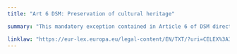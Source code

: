 ```yaml
---
title: "Art 6 DSM: Preservation of cultural heritage"

summary: "This mandatory exception contained in Article 6 of DSM directive allows cultural heritage institutions to make copies of any works or other subject matter that are permanently in their collections for purposes the purpose of preservation"

linklaw: "https://eur-lex.europa.eu/legal-content/EN/TXT/?uri=CELEX%3A32019L0790#006"
---
```

